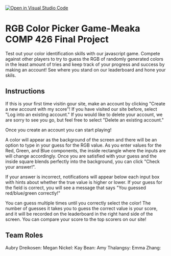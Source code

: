 [![Open in Visual Studio Code](https://classroom.github.com/assets/open-in-vscode-f059dc9a6f8d3a56e377f745f24479a46679e63a5d9fe6f495e02850cd0d8118.svg)](https://classroom.github.com/online_ide?assignment_repo_id=6341280&assignment_repo_type=AssignmentRepo)
# RGB Color Picker Game-Meaka COMP 426 Final Project

Test out your color identification skills with our javascript game. Compete against other players to try to guess the RGB of randomly generated colors in the least amount of tries and keep track of your progress and success by making an account! See where you stand on our leaderboard and hone your skils. 

## Instructions
If this is your first time visitin gour site, make an account by clicking "Create a new account with my score"! If you have visited our site before, select "Log into an existing account." If you would like to delete your account, we are sorry to see you go, but feel free to select "Delete an existing account."

Once you create an account you can start playing!

A color will appear as the background of the screen and there will be an option to type in your guess for the RGB value. As you enter values for the Red, Green, and Blue components, the inside rectangle where the inputs are will change accordingly. Once you are satisfied with your guess and the inside square blends perfectly into the background, you can click "Check your answer!".

If your answer is incorrect, notifications will appear below each input box with hints about whether the true value is higher or lower. If your guess for the field is correct, you will see a message that says "You guessed red/blue/green correctly!"

You can guess multiple times until you correctly select the color! The number of guesses it takes you to guess the correct value is your score, and it will be recorded on the leaderboard in the right hand side of the screen. You can compare your score to the top scorers on our site!

## Team Roles

Aubry Dreikosen:
Megan Nickel:
Kay Bean:
Amy Thalangsy:
Emma Zhang:



